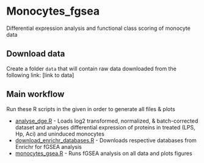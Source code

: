 # Monocytes_fgsea
Differential expression analysis and functional class scoring of monocyte data

## Download data

Create a folder `data` that will contain raw data downloaded from the following link: [link to data]

## Main workflow

Run these R scripts in the given in order to generate all files & plots

-   [analyse_dge.R](analyse_dge.R) - Loads log2 transformed, normalized, & batch-corrected dataset and analyses differential expression of proteins in treated (LPS, Hp, Aci) and uninduced monocytes
-   [download_enrichr_databases.R](download_enrichr_databases.R) - Downloads respective databases from Enrichr for fGSEA analysis
-   [monocytes_gsea.R](monocytes_gsea.R) - Runs fGSEA analysis on all data and plots figures
